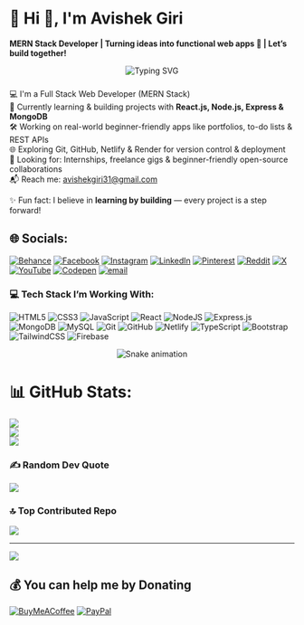 # 💫 Hi 👋, I'm Avishek Giri
**MERN Stack Developer | Turning ideas into functional web apps 🚀 | Let’s build together!**

<p align="center">
  <img src="https://readme-typing-svg.demolab.com?font=Fira+Code&size=26&duration=4000&pause=1000&color=00FF00&center=true&vCenter=true&width=600&lines=I'm+Avishek+Giri;Full+Stack+Web+Developer" alt="Typing SVG" />
</p>


### 
💻 I'm a Full Stack Web Developer (MERN Stack)  
🚀 Currently learning & building projects with **React.js, Node.js, Express & MongoDB**  
🛠️ Working on real-world beginner-friendly apps like portfolios, to-do lists & REST APIs  
🌐 Exploring Git, GitHub, Netlify & Render for version control & deployment  
🤝 Looking for: Internships, freelance gigs & beginner-friendly open-source collaborations  
📬 Reach me: [avishekgiri31@gmail.com](mailto:avishekgiri31@gmail.com)


✨ Fun fact: I believe in **learning by building** — every project is a step forward!


## 🌐 Socials:
[![Behance](https://img.shields.io/badge/Behance-1769ff?logo=behance&logoColor=white)](https://behance.net/sinuverse) [![Facebook](https://img.shields.io/badge/Facebook-%231877F2.svg?logo=Facebook&logoColor=white)](https://facebook.com/avishekgiri) [![Instagram](https://img.shields.io/badge/Instagram-%23E4405F.svg?logo=Instagram&logoColor=white)](https://instagram.com/avi_x_in) [![LinkedIn](https://img.shields.io/badge/LinkedIn-%230077B5.svg?logo=linkedin&logoColor=white)](https://linkedin.com/in/avishekgiri) [![Pinterest](https://img.shields.io/badge/Pinterest-%23E60023.svg?logo=Pinterest&logoColor=white)](https://pinterest.com/avishekgiri) [![Reddit](https://img.shields.io/badge/Reddit-%23FF4500.svg?logo=Reddit&logoColor=white)](https://reddit.com/user/avishekgiri) [![X](https://img.shields.io/badge/X-black.svg?logo=X&logoColor=white)](https://x.com/avishekgiri) [![YouTube](https://img.shields.io/badge/YouTube-%23FF0000.svg?logo=YouTube&logoColor=white)](https://youtube.com/@avishekgiri) [![Codepen](https://img.shields.io/badge/Codepen-000000?logo=codepen&logoColor=white)](https://codepen.io/avishekgiri) [![email](https://img.shields.io/badge/Email-D14836?logo=gmail&logoColor=white)](mailto:avishekgiri31@gmail.com) 



### 💻 Tech Stack I’m Working With:

![HTML5](https://img.shields.io/badge/html5-%23E34F26.svg?style=plastic&logo=html5&logoColor=white)
![CSS3](https://img.shields.io/badge/css3-%231572B6.svg?style=plastic&logo=css3&logoColor=white)
![JavaScript](https://img.shields.io/badge/javascript-%23323330.svg?style=plastic&logo=javascript&logoColor=%23F7DF1E)
![React](https://img.shields.io/badge/react-%2320232a.svg?style=plastic&logo=react&logoColor=%2361DAFB)
![NodeJS](https://img.shields.io/badge/node.js-6DA55F?style=plastic&logo=node.js&logoColor=white)
![Express.js](https://img.shields.io/badge/express.js-%23404d59.svg?style=plastic&logo=express&logoColor=%2361DAFB)
![MongoDB](https://img.shields.io/badge/mongodb-%2347A248.svg?style=plastic&logo=mongodb&logoColor=white)
![MySQL](https://img.shields.io/badge/mysql-%234479A1.svg?style=plastic&logo=mysql&logoColor=white)
![Git](https://img.shields.io/badge/git-%23F05033.svg?style=plastic&logo=git&logoColor=white)
![GitHub](https://img.shields.io/badge/github-%23121011.svg?style=plastic&logo=github&logoColor=white)
![Netlify](https://img.shields.io/badge/netlify-%23000000.svg?style=plastic&logo=netlify&logoColor=#00C7B7)
![TypeScript](https://img.shields.io/badge/typescript-%23007ACC.svg?style=plastic&logo=typescript&logoColor=white)
![Bootstrap](https://img.shields.io/badge/bootstrap-%23563D7C.svg?style=plastic&logo=bootstrap&logoColor=white)
![TailwindCSS](https://img.shields.io/badge/tailwindcss-%2338B2AC.svg?style=plastic&logo=tailwind-css&logoColor=white)
![Firebase](https://img.shields.io/badge/firebase-%23039BE5.svg?style=plastic&logo=firebase)


<!-- Snake Game Repo View -->

<div align="center">
  <img src="https://profile-readme-generator.com/assets/snake.svg" alt="Snake animation" />
</div>

# 📊 GitHub Stats:
![](https://github-readme-stats.vercel.app/api?username=imavishek-coder&theme=neon&hide_border=false&include_all_commits=false&count_private=false)<br/>
![](https://nirzak-streak-stats.vercel.app/?user=imavishek-coder&theme=neon&hide_border=false)<br/>
![](https://github-readme-stats.vercel.app/api/top-langs/?username=imavishek-coder&theme=neon&hide_border=false&include_all_commits=false&count_private=false&layout=compact)


### ✍️ Random Dev Quote
![](https://quotes-github-readme.vercel.app/api?type=horizontal&theme=merko)

### 🔝 Top Contributed Repo
![](https://github-contributor-stats.vercel.app/api?username=imavishek-coder&limit=5&theme=neon&combine_all_yearly_contributions=true)

---
[![](https://visitcount.itsvg.in/api?id=imavishek-coder&icon=0&color=0)](https://visitcount.itsvg.in)

  ## 💰 You can help me by Donating
  [![BuyMeACoffee](https://img.shields.io/badge/Buy%20Me%20a%20Coffee-ffdd00?style=for-the-badge&logo=buy-me-a-coffee&logoColor=black)](https://buymeacoffee.com/https://coff.ee/avishekcoder) [![PayPal](https://img.shields.io/badge/PayPal-00457C?style=for-the-badge&logo=paypal&logoColor=white)](https://paypal.me/AvishekGiri474 ) 

  
<!-- Proudly created with GPRM ( https://gprm.itsvg.in ) -->
